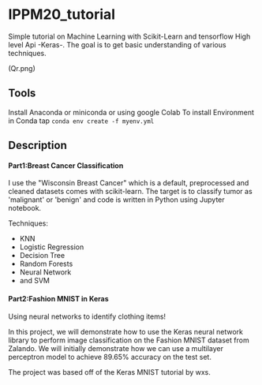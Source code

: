 # IPPM20_tutorial

Simple tutorial on Machine Learning with Scikit-Learn and tensorflow High level Api -Keras-. 
The goal is to get basic understanding of various techniques.

(Qr.png)

## Tools


Install Anaconda or miniconda or using google Colab
To install Environment in Conda tap `conda env create -f myenv.yml`


## Description

#### Part1:Breast Cancer Classification
I use the "Wisconsin Breast Cancer" which is a default, preprocessed and cleaned datasets comes with scikit-learn. The target is to classify tumor as 'malignant' or 'benign' and code is written in Python using Jupyter notebook.

Techniques:
* KNN
* Logistic Regression
* Decision Tree
* Random Forests
* Neural Network
* and SVM

#### Part2:Fashion MNIST in Keras

Using neural networks to identify clothing items!

In this project, we will demonstrate how to use the Keras neural network library to perform image classification on the Fashion MNIST dataset from Zalando. We will initially demonstrate how we can use a multilayer perceptron model to achieve 89.65% accuracy on the test set.

The project was based off of the Keras MNIST tutorial by wxs.


